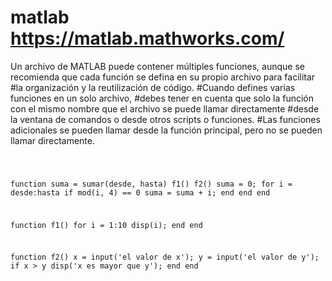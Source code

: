 # matlab https://matlab.mathworks.com/
Un archivo de MATLAB puede contener múltiples funciones, aunque se recomienda que cada función se defina en su propio archivo para facilitar
#la organización y la reutilización de código.
#Cuando defines varias funciones en un solo archivo, 
#debes tener en cuenta que solo la función con el mismo nombre que el archivo se puede llamar directamente
#desde la ventana de comandos o desde otros scripts o funciones. 
#Las funciones adicionales se pueden llamar desde la función principal, pero no se pueden llamar directamente.

<code>

function suma = sumar(desde, hasta)
f1()
f2()
suma = 0;
for i = desde:hasta
    if mod(i, 4) == 0
        suma = suma + i;
    end
end
end

function f1()
for i = 1:10
    disp(i);
end
end

function f2()
x = input('el valor de x');
y = input('el valor de y');
if x > y
    disp('x es mayor que y');
end
end
<code>
